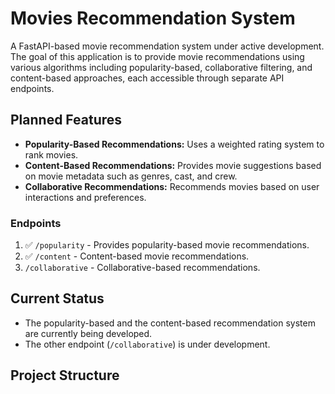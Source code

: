 # Movies Recommendation System

A FastAPI-based movie recommendation system under active development. The goal of this application is to provide movie recommendations using various algorithms including popularity-based, collaborative filtering, and content-based approaches, each accessible through separate API endpoints.

## Planned Features
- **Popularity-Based Recommendations:** Uses a weighted rating system to rank movies.
- **Content-Based Recommendations:** Provides movie suggestions based on movie metadata such as genres, cast, and crew.
- **Collaborative Recommendations:** Recommends movies based on user interactions and preferences.

### Endpoints
1. :white_check_mark: `/popularity` - Provides popularity-based movie recommendations.
2. :white_check_mark: `/content` - Content-based movie recommendations.
3.  `/collaborative` - Collaborative-based recommendations.


## Current Status
- The popularity-based and the content-based recommendation system are currently being developed.
- The other endpoint (`/collaborative`) is under development.
  
## Project Structure
